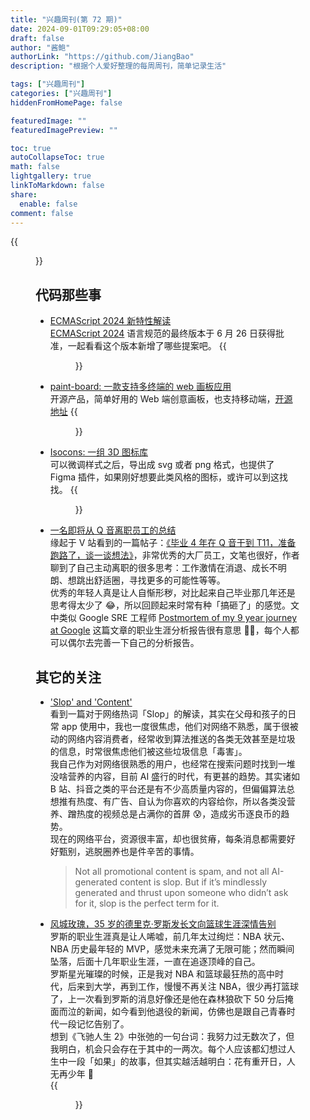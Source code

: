 ```yaml
---
title: "兴趣周刊(第 72 期)"
date: 2024-09-01T09:29:05+08:00
draft: false
author: "酱鲍"
authorLink: "https://github.com/JiangBao"
description: "根据个人爱好整理的每周周刊，简单记录生活"

tags: ["兴趣周刊"]
categories: ["兴趣周刊"]
hiddenFromHomePage: false

featuredImage: ""
featuredImagePreview: ""

toc: true
autoCollapseToc: true
math: false
lightgallery: true
linkToMarkdown: false
share:
  enable: false
comment: false
---
```


<!--more-->
{{<figure src="https://jiangbao-1258001083.cos.ap-shanghai.myqcloud.com/sunset20240914.jpg" title="夕阳时刻">}}

## 代码那些事
* [ECMAScript 2024 新特性解读](https://mp.weixin.qq.com/s/sXQeojB36dAYuYsmS1clfA)  
[ECMAScript 2024](https://tc39.es/ecma262/2024/) 语言规范的最终版本于 6 月 26 日获得批准，一起看看这个版本新增了哪些提案吧。
{{<figure src="https://jiangbao-1258001083.cos.ap-shanghai.myqcloud.com/ecma2024.png">}}

* [paint-board: 一款支持多终端的 web 画板应用](https://songlh.top/paint-board/)  
开源产品，简单好用的 Web 端创意画板，也支持移动端，[开源地址](https://github.com/LHRUN/paint-board)
{{<figure src="https://jiangbao-1258001083.cos.ap-shanghai.myqcloud.com/paintboard.png">}}

* [Isocons: 一组 3D 图标库](https://www.isocons.app/)  
可以微调样式之后，导出成 svg 或者 png 格式，也提供了 Figma 插件，如果刚好想要此类风格的图标，或许可以到这找找。
{{<figure src="https://jiangbao-1258001083.cos.ap-shanghai.myqcloud.com/isocons.png">}}

* [一名即将从 Q 音离职员工的总结](https://blog.ursb.me/posts/2024-summer)  
缘起于 V 站看到的一篇帖子：[《毕业 4 年在 Q 音干到 T11，准备跑路了，谈一谈想法》](https://www.v2ex.com/t/1069344)，非常优秀的大厂员工，文笔也很好，作者聊到了自己主动离职的很多思考：工作激情在消退、成长不明朗、想跳出舒适圈，寻找更多的可能性等等。  
优秀的年轻人真是让人自惭形秽，对比起来自己毕业那几年还是思考得太少了 😂，所以回顾起来时常有种「搞砸了」的感觉。文中类似 Google SRE 工程师 [Postmortem of my 9 year journey at Google](https://www.tinystruggles.com/posts/google_postmortem/) 这篇文章的职业生涯分析报告很有意思 👍🏻，每个人都可以偶尔去完善一下自己的分析报告。

## 其它的关注
* ['Slop' and 'Content'](https://pxlnv.com/blog/slop-and-content/?ref=letters.geekplux.com)  
看到一篇对于网络热词「Slop」的解读，其实在父母和孩子的日常 app 使用中，我也一度很焦虑，他们对网络不熟悉，属于很被动的网络内容消费者，经常收到算法推送的各类无效甚至是垃圾的信息，时常很焦虑他们被这些垃圾信息「毒害」。  
我自己作为对网络很熟悉的用户，也经常在搜索问题时找到一堆没啥营养的内容，目前 AI 盛行的时代，有更甚的趋势。其实诸如 B 站、抖音之类的平台还是有不少高质量内容的，但偏偏算法总想推有热度、有广告、自认为你喜欢的内容给你，所以各类没营养、蹭热度的视频总是占满你的首屏 😰，造成劣币逐良币的趋势。  
现在的网络平台，资源很丰富，却也很贫瘠，每条消息都需要好好甄别，逃脱圈养也是件辛苦的事情。
  > Not all promotional content is spam, and not all AI-generated content is slop. But if it’s mindlessly generated and thrust upon someone who didn’t ask for it, slop is the perfect term for it. 

* [风城玫瑰，35 岁的德里克·罗斯发长文向篮球生涯深情告别](https://news.sina.com.cn/o/2024-09-26/doc-incqnvur1790621.shtml?cre=tianyi&mod=pcspth&loc=1&r=0&rfunc=22&tj=cxvertical_pc_spth&tr=12)  
罗斯的职业生涯真是让人唏嘘，前几年太过绚烂：NBA 状元、NBA 历史最年轻的 MVP，感觉未来充满了无限可能；然而瞬间坠落，后面十几年职业生涯，一直在追逐顶峰的自己。  
罗斯星光璀璨的时候，正是我对 NBA 和篮球最狂热的高中时代，后来到大学，再到工作，慢慢不再关注 NBA，很少再打篮球了，上一次看到罗斯的消息好像还是他在森林狼砍下 50 分后掩面而泣的新闻，如今看到他退役的新闻，仿佛也是跟自己青春时代一段记忆告别了。  
想到《飞驰人生 2》中张弛的一句台词：我努力过无数次了，但我明白，机会只会存在于其中的一两次。每个人应该都幻想过人生中一段「如果」的故事，但其实越活越明白：花有重开日，人无再少年 🌹  
{{<figure src="https://jiangbao-1258001083.cos.ap-shanghai.myqcloud.com/roseretire.jpg" width="500">}}
